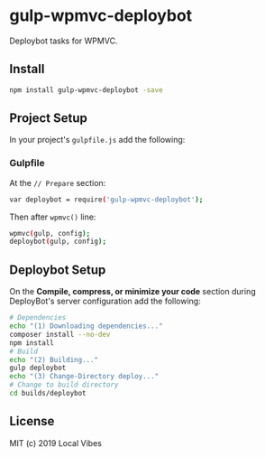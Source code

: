 # gulp-wpmvc-deploybot

Deploybot tasks for WPMVC.

## Install

```bash
npm install gulp-wpmvc-deploybot -save
```

## Project Setup

In your project's `gulpfile.js` add the following:

### Gulpfile

At the `// Prepare` section:

```bash
var deploybot = require('gulp-wpmvc-deploybot');
```

Then after `wpmvc()` line:

```bash
wpmvc(gulp, config);
deploybot(gulp, config);
```

## Deploybot Setup

On the **Compile, compress, or minimize your code** section during DeployBot's server configuration add the following:

```bash
# Dependencies
echo "(1) Downloading dependencies..."
composer install --no-dev
npm install
# Build
echo "(2) Building..."
gulp deploybot
echo "(3) Change-Directory deploy..."
# Change to build directory
cd builds/deploybot
```

## License

MIT (c) 2019 Local Vibes